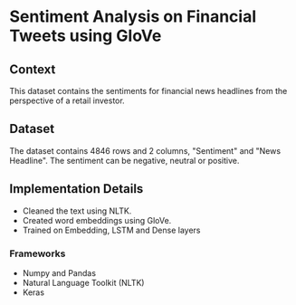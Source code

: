# Sentiment Analysis on Financial Tweets using GloVe

## Context
This dataset contains the sentiments for financial news headlines from the perspective of a retail investor.

## Dataset
The dataset contains 4846 rows and 2 columns, "Sentiment" and "News Headline". The sentiment can be negative, neutral or positive.

## Implementation Details
- Cleaned the text using NLTK.
- Created word embeddings using GloVe.
- Trained on Embedding, LSTM and Dense layers

### Frameworks
- Numpy and Pandas
- Natural Language Toolkit (NLTK)
- Keras
